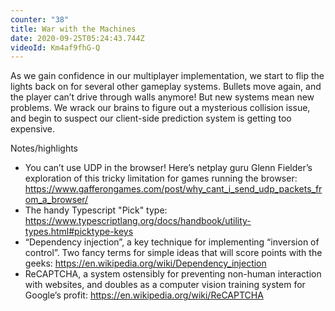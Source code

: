 ```yaml
---
counter: "38"
title: War with the Machines
date: 2020-09-25T05:24:43.744Z
videoId: Km4af9fhG-Q
---
```

As we gain confidence in our multiplayer implementation, we start to flip the lights back on for several other gameplay systems. Bullets move again, and the player can’t drive through walls anymore! But new systems mean new problems. We wrack our brains to figure out a mysterious collision issue, and begin to suspect our client-side prediction system is getting too expensive.

Notes/highlights

- You can’t use UDP in the browser! Here’s netplay guru Glenn Fielder’s exploration of this tricky limitation for games running the browser: https://www.gafferongames.com/post/why_cant_i_send_udp_packets_from_a_browser/
- The handy Typescript "Pick" type: https://www.typescriptlang.org/docs/handbook/utility-types.html#picktype-keys
- “Dependency injection”, a key technique for implementing “inversion of control”. Two fancy terms for simple ideas that will score points with the geeks: https://en.wikipedia.org/wiki/Dependency_injection
- ReCAPTCHA, a system ostensibly for preventing non-human interaction with websites, and doubles as a computer vision training system for Google’s profit: https://en.wikipedia.org/wiki/ReCAPTCHA
